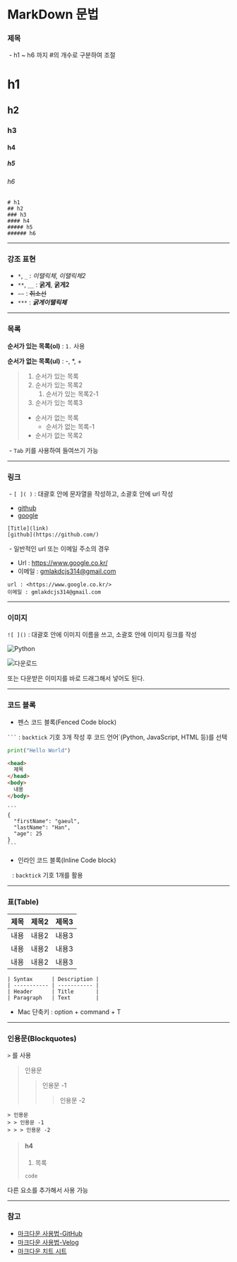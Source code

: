 # MarkDown 문법



### 제목

​	- h1 ~ h6 까지 #의 개수로 구분하여 조절

# h1

## h2

### h3

#### h4

##### h5

###### h6



```
# h1
## h2
### h3
#### h4
##### h5
###### h6
```





---



### 강조 표현

- `*`, `_`  : *이탤릭체*, _이탤릭체2_
- `**`, `__`  : **굵게**, __굵게2__
- `~~`  : ~~취소선~~
- `***` : ***굵게이탤릭체***



---



### 목록

**순서가 있는 목록(ol)**  : `1.`  사용 

**순서가 없는 목록(ul)**  : -, *, +



> 1. 순서가 있는 목록
> 2. 순서가 있는 목록2
>    1. 순서가 있는 목록2-1
> 3. 순서가 있는 목록3
>
> 
>
> - 순서가 없는 목록
>   - 순서가 없는 목록-1
> - 순서가 없는 목록2



​	- `Tab`  키를 사용하여 들여쓰기 가능



---



### 링크

​	- `[ ]( )` : 대괄호 안에 문자열을 작성하고, 소괄호 안에 url 작성

- [github](https://github.com/)
- [google](https://www.google.co.kr/)

```
[Title](link)
[github](https://github.com/)
```



​	- 일반적인 url 또는 이메일 주소의 경우

- Url : <https://www.google.co.kr/>
- 이메일 : <gmlakdcjs314@gmail.com>

```
url : <https://www.google.co.kr/>
이메일 : gmlakdcjs314@gmail.com
```



---



### 이미지

`![ ]()` : 대괄호 안에 이미지 이름을 쓰고, 소괄호 안에 이미지 링크를 작성



![Python](https://www.python.org/static/img/python-logo@2x.png)

![다운로드](markdown.assets/다운로드.jpeg)



또는 다운받은 이미지를 바로 드래그해서 넣어도 된다.



---



### 코드 블록

- 펜스 코드 블록(Fenced Code block)

` ``` ` : `backtick` 기호 3개 작성 후 코드 언어`(Python, JavaScript, HTML 등)를 선택



```python
print("Hello World")
```

```html
<head>
  제목
</head>
<body>
  내용
</body>
```

````
```
{
  "firstName": "gaeul",
  "lastName": "Han",
  "age": 25
}
```
````



- 인라인 코드 블록(Inline Code block)

` ` : `backtick` 기호 1개를 활용



---



### 표(Table)

| 제목 | 제목2 | 제목3 |
| ---- | ----- | ----- |
| 내용 | 내용2 | 내용3 |
| 내용 | 내용2 | 내용3 |
| 내용 | 내용2 | 내용3 |



```
| Syntax      | Description |
| ----------- | ----------- |
| Header      | Title       |
| Paragraph   | Text        |
```



- Mac 단축키 : option + command + T



---



### 인용문(Blockquotes)

`>`  를 사용

> 인용문
>
> > 인용문 -1
> >
> > > 인용문 -2



```
> 인용문
> > 인용문 -1
> > > 인용문 -2
```



> #### h4
>
> 1. 목록
>
> ```
> code
> ```



다른 요소를 추가해서 사용 가능



---



### 참고

- [마크다운 사용법-GitHub](https://gist.github.com/ihoneymon/652be052a0727ad59601#1-%EB%A7%88%ED%81%AC%EB%8B%A4%EC%9A%B4%EC%97%90-%EA%B4%80%ED%95%98%EC%97%AC)
- [마크다운 사용법-Velog](https://velog.io/@bboding/%EB%A7%88%ED%81%AC%EB%8B%A4%EC%9A%B4MarkDown-%EC%82%AC%EC%9A%A9%EB%B2%95)
- [마크다운 치트 시트](https://www.markdownguide.org/cheat-sheet/)

